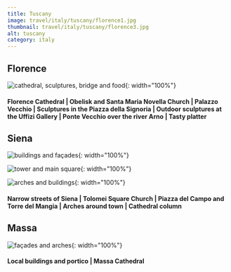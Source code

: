 ```yaml
---
title: Tuscany
image: travel/italy/tuscany/florence1.jpg
thumbnail: travel/italy/tuscany/florence3.jpg
alt: tuscany
category: italy
---
```


## Florence

![cathedral, sculptures, bridge and food](./assets/img/travel/italy/tuscany/florence2.jpg){: width="100%"}

#### Florence Cathedral | Obelisk and Santa Maria Novella Church | Palazzo Vecchio | Sculptures in the Piazza della Signoria | Outdoor sculptures at the Uffizi Gallery | Ponte Vecchio over the river Arno | Tasty platter

## Siena

![buildings and façades](./assets/img/travel/italy/tuscany/siena1.jpg){: width="100%"}

![tower and main square](./assets/img/travel/italy/tuscany/siena2.jpg){: width="100%"}

![arches and buildings](./assets/img/travel/italy/tuscany/siena3.jpg){: width="100%"}

#### Narrow streets of Siena | Tolomei Square Church | Piazza del Campo and Torre del Mangia | Arches around town | Cathedral column

## Massa

![façades and arches](./assets/img/travel/italy/tuscany/massa.jpg){: width="100%"}

#### Local buildings and portico | Massa Cathedral
